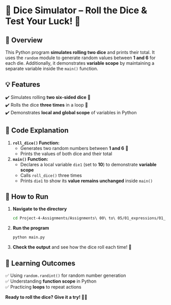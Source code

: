 # 🎲 **Dice Simulator – Roll the Dice & Test Your Luck! 🎲**  

## **📌 Overview**  
This Python program **simulates rolling two dice** and prints their total. It uses the `random` module to generate random values between **1 and 6** for each die. Additionally, it demonstrates **variable scope** by maintaining a separate variable inside the `main()` function.  

## **💡 Features**  
✔️ Simulates rolling **two six-sided dice** 🎲  
✔️ Rolls the dice **three times** in a loop 🔄  
✔️ Demonstrates **local and global scope** of variables in Python  

## **📝 Code Explanation**  
1. **`roll_dice()` Function:**  
   - Generates two random numbers between **1 and 6** 🎲  
   - Prints the values of both dice and their total  
2. **`main()` Function:**  
   - Declares a local variable `die1` (set to **10**) to demonstrate **variable scope**  
   - Calls `roll_dice()` three times  
   - Prints `die1` to show its **value remains unchanged** inside `main()`  

## **🚀 How to Run**  
1. **Navigate to the directory**  
   ```bash
   cd Project-4-Assignments/Assignments\ 00\ to\ 05/01_expressions/01_dicesimulator/
   ```  
2. **Run the program**  
   ```bash
   python main.py
   ```  
3. **Check the output** and see how the dice roll each time! 🎉  

## **🎯 Learning Outcomes**  
✅ Using `random.randint()` for random number generation  
✅ Understanding **function scope** in Python  
✅ Practicing **loops** to repeat actions  

**Ready to roll the dice? Give it a try! 🎲😃**
